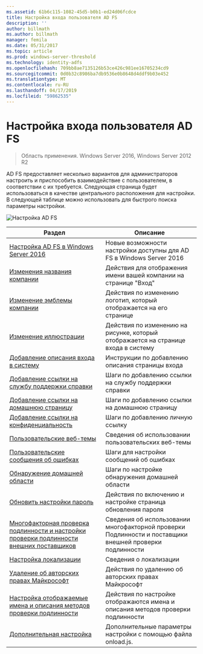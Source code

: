 ```yaml
---
ms.assetid: 61b6c115-1082-45d5-b0b1-ed24d06fcdce
title: Настройка входа пользователя AD FS
description: ''
author: billmath
ms.author: billmath
manager: femila
ms.date: 05/31/2017
ms.topic: article
ms.prod: windows-server-threshold
ms.technology: identity-adfs
ms.openlocfilehash: 709bb8ae7135126b53ce426c981ee16705234cd9
ms.sourcegitcommit: 0d0b32c8986ba7db9536e0b8648d4ddf9b03e452
ms.translationtype: MT
ms.contentlocale: ru-RU
ms.lasthandoff: 04/17/2019
ms.locfileid: "59862535"
---
```

# <a name="ad-fs-user-sign-in-customization"></a>Настройка входа пользователя AD FS

>Область применения. Windows Server 2016, Windows Server 2012 R2

AD FS предоставляет несколько вариантов для администраторов настроить и приспособить взаимодействие с пользователем, в соответствии с их требуется.  Следующая страница будет использоваться в качестве центрального расположения для настройки.  В следующей таблице можно использовать для быстрого поиска параметры настройки.



![Настройка AD FS](media/AD-FS-user-sign-in-customization/ADFS_Blue_Custom2.png) 
    
  







Раздел|Описание|
-----|-----|
[Настройка AD FS в Windows Server 2016](AD-FS-Customization-in-Windows-Server-2016.md)|Новые возможности настройки доступны для AD FS в Windows Server 2016|
[Изменения названия компании](Change-the-company-name-on-the-AD-FS-sign-in-page.md)|Действия для отображения имени вашей компании на странице "Вход"|
[Изменение эмблемы компании](Change-the-company-logo-on-the-AD-FS-sign-in-page.md)|Действия по изменению логотип, который отображается на его странице|
[Изменение иллюстрации](Change-the-illustration-on-the-AD-FS-sign-in-page.md)|Действия по изменению на рисунке, который отображается на странице входа в систему|
[Добавление описания входа в систему](Add-sign-in-page-description.md)|Инструкции по добавлению описания страницы входа|
[Добавление ссылки на службу поддержки справки](Add-Help-Desk-Link.md)|Шаги по добавлению ссылки на службу поддержки справки|
[Добавление ссылки на домашнюю страницу](Add-Home-Link.md)|Шаги по добавлению ссылки на домашнюю страницу|
[Добавление ссылки на конфиденциальность](Add-Privacy-Link.md)|Шаги по добавлению личную ссылку|
[Пользовательские веб-темы](Custom-Web-Themes-in-AD-FS.md)|Сведения об использовании пользовательских веб-темы
[Пользовательские сообщения об ошибках](Custom-error-messages-for-AD-FS-sign-in-page.md)|Шаги для настройки сообщений об ошибках
[Обнаружение домашней области](Home-Realm-Discovery-Customization.md)|Шаги по настройке обнаружения домашней области|
[Обновить настройки пароль](Update-password-customization.md)|Действия по включению и настройке страница обновления пароля|
[Многофакторная проверка подлинности и настройки проверки подлинности внешних поставщиков](Multi-factor-authentication-and-external-auth-providers-customization.md)|Сведения об использовании многофакторной проверки Подлинности и поставщики внешней проверки подлинности|
[Настройка локализации](Customization-for-Localization.md)|Сведения о локализации
[Удаление об авторских правах Майкрософт](Remove-the-Microsoft-copyright.md)|Действия по удалению об авторских правах Майкрософт
[Настройка отображаемые имена и описания методов проверки подлинности](Customize-the-display-names-and-descriptions-for-authentication-methods.md)|Действия по настройке отображаются имена и описания методов проверки подлинности
[Дополнительная настройка](Advanced-Customization-of-AD-FS-Sign-in-Pages.md)|Дополнительные параметры настройки с помощью файла onload.js.




